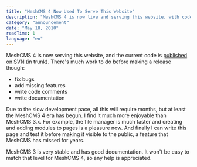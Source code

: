 ```yaml
---
title: "MeshCMS 4 Now Used To Serve This Website"
description: "MeshCMS 4 is now live and serving this website, with code published on SVN, though much work remains before an official release."
category: "announcement"
date: "May 18, 2010"
readTime: 1
language: "en"
---
```


MeshCMS 4 is now serving this website, and the current code is [published on SVN](http://sourceforge.net/projects/meshcms/develop) (in trunk). There's much work to do before making a release though:

- fix bugs
- add missing features
- write code comments
- write documentation

Due to the slow development pace, all this will require months, but at least the MeshCMS 4 era has begun. I find it much more enjoyable than MeshCMS 3.x. For example, the file manager is much faster and creating and adding modules to pages is a pleasure now. And finally I can write this page and test it before making it visible to the public, a feature that MeshCMS has missed for years.

MeshCMS 3 is very stable and has good documentation. It won't be easy to match that level for MeshCMS 4, so any help is appreciated.
